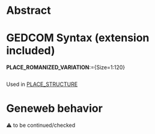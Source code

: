 ﻿# Abstract

# GEDCOM Syntax (extension included)

**PLACE_ROMANIZED_VARIATION**:={Size=1:120}
<pre>
</pre>
Used in <a href=Ged.PLACE_STRUCTURE.md>PLACE_STRUCTURE</a><br />

# Geneweb behavior


:warning: to be continued/checked

